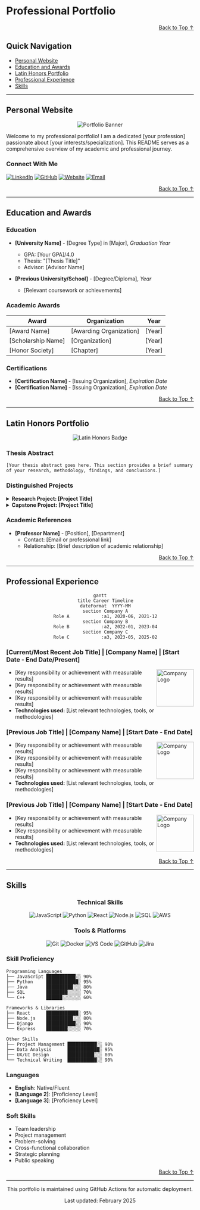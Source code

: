 # Professional Portfolio

<div align="right">
  <a href="#professional-portfolio">Back to Top ↑</a>
</div>

## Quick Navigation
- [Personal Website](#personal-website)
- [Education and Awards](#education-and-awards)
- [Latin Honors Portfolio](#latin-honors-portfolio)
- [Professional Experience](#professional-experience)
- [Skills](#skills)

---

## Personal Website

<div align="center">

![Portfolio Banner](https://via.placeholder.com/800x200/3498db/ffffff?text=Welcome+to+My+Portfolio)

</div>

Welcome to my professional portfolio! I am a dedicated [your profession] passionate about [your interests/specialization]. This README serves as a comprehensive overview of my academic and professional journey.

### Connect With Me
[![LinkedIn](https://img.shields.io/badge/LinkedIn-0077B5?style=for-the-badge&logo=linkedin&logoColor=white)](https://linkedin.com/in/yourusername)
[![GitHub](https://img.shields.io/badge/GitHub-100000?style=for-the-badge&logo=github&logoColor=white)](https://github.com/yourusername)
[![Website](https://img.shields.io/badge/Website-FF5722?style=for-the-badge&logo=google-chrome&logoColor=white)](https://yourwebsite.com)
[![Email](https://img.shields.io/badge/Email-D14836?style=for-the-badge&logo=gmail&logoColor=white)](mailto:your.email@example.com)

<div align="right">
  <a href="#professional-portfolio">Back to Top ↑</a>
</div>

---

## Education and Awards

### Education
- **[University Name]** - [Degree Type] in [Major], *Graduation Year*
  - GPA: [Your GPA]/4.0
  - Thesis: "[Thesis Title]"
  - Advisor: [Advisor Name]
  
- **[Previous University/School]** - [Degree/Diploma], *Year*
  - [Relevant coursework or achievements]

### Academic Awards
| Award | Organization | Year |
|-------|-------------|------|
| [Award Name] | [Awarding Organization] | [Year] |
| [Scholarship Name] | [Organization] | [Year] |
| [Honor Society] | [Chapter] | [Year] |

### Certifications
- **[Certification Name]** - [Issuing Organization], *Expiration Date*
- **[Certification Name]** - [Issuing Organization], *Expiration Date*

<div align="right">
  <a href="#professional-portfolio">Back to Top ↑</a>
</div>

---

## Latin Honors Portfolio

<div align="center">
  
  ![Latin Honors Badge](https://via.placeholder.com/150/FFD700/000000?text=Latin+Honors)
  
</div>

### Thesis Abstract
```
[Your thesis abstract goes here. This section provides a brief summary of your research, methodology, findings, and conclusions.]
```

### Distinguished Projects
<details>
  <summary><strong>Research Project: [Project Title]</strong></summary>
  
  #### Overview
  [Brief description of the project]
  
  #### Methodology
  [Description of your approach]
  
  #### Results
  [Summary of findings]
  
  #### Impact
  [Explanation of significance]
  
  #### Publications/Presentations
  - [Citation or link to published work]
  - [Conference presentation details]
</details>

<details>
  <summary><strong>Capstone Project: [Project Title]</strong></summary>
  
  #### Description
  [Project details]
  
  #### Technologies Used
  - [Technology 1]
  - [Technology 2]
  
  #### Outcomes
  [Results and achievements]
  
  #### Repository
  [Link to GitHub repository if applicable]
</details>

### Academic References
- **[Professor Name]** - [Position], [Department]
  - Contact: [Email or professional link]
  - Relationship: [Brief description of academic relationship]

<div align="right">
  <a href="#professional-portfolio">Back to Top ↑</a>
</div>

---

## Professional Experience

<div align="center">
  
```mermaid
gantt
    title Career Timeline
    dateFormat  YYYY-MM
    section Company A
    Role A            :a1, 2020-06, 2021-12
    section Company B
    Role B            :a2, 2022-01, 2023-04
    section Company C
    Role C            :a3, 2023-05, 2025-02
```

</div>

### [Current/Most Recent Job Title] | [Company Name] | [Start Date - End Date/Present]
<img align="right" width="100" src="https://via.placeholder.com/100/555555/FFFFFF?text=Company+Logo" alt="Company Logo">

- [Key responsibility or achievement with measurable results]
- [Key responsibility or achievement with measurable results]
- [Key responsibility or achievement with measurable results]
- **Technologies used:** [List relevant technologies, tools, or methodologies]

### [Previous Job Title] | [Company Name] | [Start Date - End Date]
<img align="right" width="100" src="https://via.placeholder.com/100/555555/FFFFFF?text=Company+Logo" alt="Company Logo">

- [Key responsibility or achievement with measurable results]
- [Key responsibility or achievement with measurable results]
- [Key responsibility or achievement with measurable results]
- **Technologies used:** [List relevant technologies, tools, or methodologies]

### [Previous Job Title] | [Company Name] | [Start Date - End Date]
<img align="right" width="100" src="https://via.placeholder.com/100/555555/FFFFFF?text=Company+Logo" alt="Company Logo">

- [Key responsibility or achievement with measurable results]
- [Key responsibility or achievement with measurable results]
- **Technologies used:** [List relevant technologies, tools, or methodologies]

<div align="right">
  <a href="#professional-portfolio">Back to Top ↑</a>
</div>

---

## Skills

<div align="center">

### Technical Skills
![JavaScript](https://img.shields.io/badge/JavaScript-F7DF1E?style=for-the-badge&logo=javascript&logoColor=black)
![Python](https://img.shields.io/badge/Python-3776AB?style=for-the-badge&logo=python&logoColor=white)
![React](https://img.shields.io/badge/React-20232A?style=for-the-badge&logo=react&logoColor=61DAFB)
![Node.js](https://img.shields.io/badge/Node.js-43853D?style=for-the-badge&logo=node.js&logoColor=white)
![SQL](https://img.shields.io/badge/SQL-4479A1?style=for-the-badge&logo=mysql&logoColor=white)
![AWS](https://img.shields.io/badge/AWS-232F3E?style=for-the-badge&logo=amazon-aws&logoColor=white)

### Tools & Platforms
![Git](https://img.shields.io/badge/Git-F05032?style=for-the-badge&logo=git&logoColor=white)
![Docker](https://img.shields.io/badge/Docker-2496ED?style=for-the-badge&logo=docker&logoColor=white)
![VS Code](https://img.shields.io/badge/VS_Code-007ACC?style=for-the-badge&logo=visual-studio-code&logoColor=white)
![GitHub](https://img.shields.io/badge/GitHub-100000?style=for-the-badge&logo=github&logoColor=white)
![Jira](https://img.shields.io/badge/Jira-0052CC?style=for-the-badge&logo=jira&logoColor=white)

</div>

### Skill Proficiency

```
Programming Languages
├── JavaScript ███████████░░ 90%
├── Python     ████████████░ 95%
├── Java       ██████████░░░ 80%
├── SQL        ████████░░░░░ 70%
└── C++        ██████░░░░░░░ 60%

Frameworks & Libraries
├── React      ████████████░ 95%
├── Node.js    ██████████░░░ 80%
├── Django     ███████████░░ 90%
└── Express    ████████░░░░░ 70%

Other Skills
├── Project Management ███████████░░ 90%
├── Data Analysis      ████████████░ 95%
├── UX/UI Design       ██████████░░░ 80%
└── Technical Writing  ███████████░░ 90%
```

### Languages
- **English**: Native/Fluent
- **[Language 2]**: [Proficiency Level]
- **[Language 3]**: [Proficiency Level]

### Soft Skills
- Team leadership
- Project management
- Problem-solving
- Cross-functional collaboration
- Strategic planning
- Public speaking

<div align="right">
  <a href="#professional-portfolio">Back to Top ↑</a>
</div>

---

<div align="center">
  <p>This portfolio is maintained using GitHub Actions for automatic deployment.</p>
  <p>Last updated: February 2025</p>
</div>
